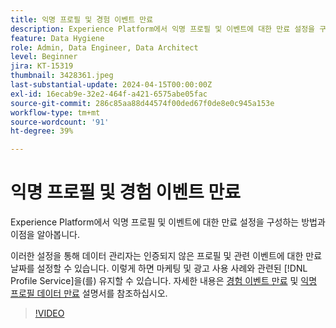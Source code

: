 ```yaml
---
title: 익명 프로필 및 경험 이벤트 만료
description: Experience Platform에서 익명 프로필 및 이벤트에 대한 만료 설정을 구성하는 방법과 이점을 알아봅니다.
feature: Data Hygiene
role: Admin, Data Engineer, Data Architect
level: Beginner
jira: KT-15319
thumbnail: 3428361.jpeg
last-substantial-update: 2024-04-15T00:00:00Z
exl-id: 16ecab9e-32e2-464f-a421-6575abe05fac
source-git-commit: 286c85aa88d44574f00ded67f0de8e0c945a153e
workflow-type: tm+mt
source-wordcount: '91'
ht-degree: 39%

---
```


# 익명 프로필 및 경험 이벤트 만료

Experience Platform에서 익명 프로필 및 이벤트에 대한 만료 설정을 구성하는 방법과 이점을 알아봅니다.

이러한 설정을 통해 데이터 관리자는 인증되지 않은 프로필 및 관련 이벤트에 대한 만료 날짜를 설정할 수 있습니다. 이렇게 하면 마케팅 및 광고 사용 사례와 관련된 [!DNL Profile Service]을(를) 유지할 수 있습니다. 자세한 내용은 [경험 이벤트 만료](https://experienceleague.adobe.com/ko/docs/experience-platform/profile/event-expirations) 및 [익명 프로필 데이터 만료](https://experienceleague.adobe.com/ko/docs/experience-platform/profile/event-expirations) 설명서를 참조하십시오.


>[!VIDEO](https://video.tv.adobe.com/v/3428361?learn=on&enablevpops)

